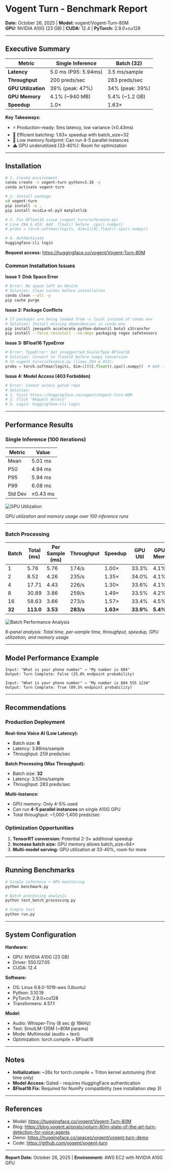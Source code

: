 # Vogent Turn - Benchmark Report

**Date:** October 26, 2025 | **Model:** vogent/Vogent-Turn-80M  
**GPU:** NVIDIA A10G (23 GB) | **CUDA:** 12.4 | **PyTorch:** 2.9.0+cu128

---

## Executive Summary

| Metric | Single Inference | Batch (32) |
|--------|------------------|------------|
| **Latency** | 5.0 ms (P95: 5.94ms) | 3.5 ms/sample |
| **Throughput** | 200 preds/sec | 283 preds/sec |
| **GPU Utilization** | 39% (peak: 47%) | 34% (peak: 39%) |
| **GPU Memory** | 4.1% (~940 MB) | 5.4% (~1.2 GB) |
| **Speedup** | 1.0× | 1.63× |

**Key Takeaways:**
- ⚡ Production-ready: 5ms latency, low variance (±0.43ms)
- 🚀 Efficient batching: 1.63× speedup with batch_size=32
- 💾 Low memory footprint: Can run 4-5 parallel instances
- ⚠️ GPU underutilized (33-40%): Room for optimization

---

## Installation

```bash
# 1. Create environment
conda create -n vogent-turn python=3.10 -y
conda activate vogent-turn

# 2. Install package
cd vogent-turn
pip install -e .
pip install nvidia-ml-py3 matplotlib

# 3. Fix BFloat16 issue (vogent_turn/inference.py)
# Line 294 & 433: Add .float() before .cpu().numpy()
# probs = torch.softmax(logits, dim=1)[0].float().cpu().numpy()

# 4. Authenticate
huggingface-cli login
```

**Request access:** https://huggingface.co/vogent/Vogent-Turn-80M

### Common Installation Issues

**Issue 1: Disk Space Error**
```bash
# Error: No space left on device
# Solution: Clean caches before installation
conda clean --all -y
pip cache purge
```

**Issue 2: Package Conflicts**
```bash
# If packages are being loaded from ~/.local instead of conda env
# Solution: Install missing dependencies in conda env
pip install jmespath accelerate python-dateutil boto3 s3transfer
pip install --force-reinstall --no-deps packaging regex safetensors
```

**Issue 3: BFloat16 TypeError**
```python
# Error: TypeError: Got unsupported ScalarType BFloat16
# Solution: Convert to float32 before numpy conversion
# In vogent_turn/inference.py (lines 294 & 433):
probs = torch.softmax(logits, dim=1)[0].float().cpu().numpy()  # Add .float()
```

**Issue 4: Model Access (403 Forbidden)**
```bash
# Error: Cannot access gated repo
# Solution: 
# 1. Visit https://huggingface.co/vogent/Vogent-Turn-80M
# 2. Click "Request Access"
# 3. Login: huggingface-cli login
```

---

## Performance Results

### Single Inference (100 iterations)

| Metric | Value |
|--------|-------|
| Mean | 5.01 ms |
| P50 | 4.94 ms |
| P95 | 5.94 ms |
| P99 | 6.08 ms |
| Std Dev | ±0.43 ms |

![GPU Utilization](gpu_utilization.png)

*GPU utilization and memory usage over 100 inference runs*

---

### Batch Processing

| Batch | Total (ms) | Per Sample (ms) | Throughput | Speedup | GPU Util | GPU Mem |
|-------|-----------|-----------------|------------|---------|----------|---------|
| 1     | 5.76      | 5.76           | 174/s      | 1.00×   | 33.3%   | 4.1%   |
| 2     | 8.52      | 4.26           | 235/s      | 1.35×   | 34.0%   | 4.1%   |
| 4     | 17.71     | 4.43           | 226/s      | 1.30×   | 33.6%   | 4.1%   |
| 8     | 30.89     | 3.86           | 259/s      | 1.49×   | 33.5%   | 4.2%   |
| 16    | 58.63     | 3.66           | 273/s      | 1.57×   | 33.4%   | 4.5%   |
| **32**| **113.0** | **3.53**       | **283/s**  | **1.63×**| **33.9%**| **5.4%**|

![Batch Performance Analysis](batch_performance.png)

*6-panel analysis: Total time, per-sample time, throughput, speedup, GPU utilization, and memory usage*

---

## Model Performance Example

```
Input: "What is your phone number" → "My number is 804"
Output: Turn Complete: False (25.8% endpoint probability)

Input: "What is your phone number" → "My number is 804 555 1234"  
Output: Turn Complete: True (89.5% endpoint probability)
```

---

## Recommendations

### Production Deployment

**Real-time Voice AI (Low Latency):**
- Batch size: **8**
- Latency: 3.86ms/sample
- Throughput: 259 preds/sec

**Batch Processing (Max Throughput):**
- Batch size: **32**
- Latency: 3.53ms/sample  
- Throughput: 283 preds/sec

**Multi-Instance:**
- GPU memory: Only 4-5% used
- Can run **4-5 parallel instances** on single A10G GPU
- Total throughput: ~1,000-1,400 preds/sec

### Optimization Opportunities

1. **TensorRT conversion:** Potential 2-3× additional speedup
2. **Increase batch size:** GPU memory allows batch_size=64+
3. **Multi-model serving:** GPU utilization at 33-40%, room for more

---

## Running Benchmarks

```bash
# Single inference + GPU monitoring
python benchmark.py

# Batch processing analysis  
python test_batch_processing.py

# Simple test
python run.py
```

---

## System Configuration

**Hardware:**
- GPU: NVIDIA A10G (23 GB)
- Driver: 550.127.05
- CUDA: 12.4

**Software:**
- OS: Linux 6.8.0-1019-aws (Ubuntu)
- Python: 3.10.19
- PyTorch: 2.9.0+cu128
- Transformers: 4.57.1

**Model:**
- Audio: Whisper-Tiny (8 sec @ 16kHz)
- Text: SmolLM-135M (~80M params)
- Mode: Multimodal (audio + text)
- Optimization: torch.compile + BFloat16

---

## Notes

- **Initialization:** ~26s for torch.compile + Triton kernel autotuning (first time only)
- **Model Access:** Gated - requires HuggingFace authentication
- **BFloat16 Fix:** Required for NumPy compatibility (see installation step 3)

---

## References

- Model: https://huggingface.co/vogent/Vogent-Turn-80M
- Blog: https://blog.vogent.ai/posts/voturn-80m-state-of-the-art-turn-detection-for-voice-agents
- Demo: https://huggingface.co/spaces/vogent/vogent-turn-demo
- Code: https://github.com/vogent/vogent-turn

---

**Report Date:** October 26, 2025 | **Environment:** AWS EC2 with NVIDIA A10G GPU
